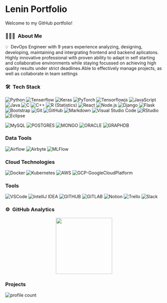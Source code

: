 
# Lenin Portfolio

Welcome to my GitHub portfolio! 

### 👨🏻‍💻 &nbsp;About Me

💡 &nbsp;DevOps Engineer with 9 years experience analyzing, designing, developing, maintaining and intergrating frontend and backend aplicatons. Highly innovative professional with proven ability to adapt in self starting
and collaborative environments while staying focussed on achieving high quality results under strict deadlines.Able to effectively 
manage projects, as well as collaborate in team settings


### 🛠 &nbsp;Tech Stack

![Python](https://img.shields.io/badge/-Python-05122A?style=flat&logo=python)
![Tenserflow](https://img.shields.io/badge/-Tensorflow-05122A?style=flat&logo=tensorflow)
![Keras](https://img.shields.io/badge/-Keras-05122A?style=flat&logo=keras)
![PyTorch](https://img.shields.io/badge/-PyTorch-05122A?style=flat&logo=pytorch)
![Tensorflowjs](https://img.shields.io/badge/-Tensorflow.js-05122A?style=flat&logo=tensorflowjs)
![JavaScript](https://img.shields.io/badge/-JavaScript-05122A?style=flat&logo=javascript)
![Java](https://img.shields.io/badge/-Java-05122A?style=flat&logo=Java&logoColor=FFA518)
![C](https://img.shields.io/badge/-C-05122A?style=flat&logo=C&logoColor=A8B9CC)
![C++](https://img.shields.io/badge/-C++-05122A?style=flat&logo=C%2B%2B&logoColor=00599C)
![R (Statistics)](https://img.shields.io/badge/-R-05122A?style=flat&logo=R&logoColor=276DC3)
![React](https://img.shields.io/badge/-React-05122A?style=flat&logo=react)
![Node.js](https://img.shields.io/badge/-Node.js-05122A?style=flat&logo=node.js)
![Django](https://img.shields.io/badge/-Django-05122A?style=flat&logo=django&logoColor=092E20)
![Flask](https://img.shields.io/badge/-Flask-05122A?style=flat&logo=flask)
![Bootstrap](https://img.shields.io/badge/-Bootstrap-05122A?style=flat&logo=bootstrap&logoColor=563D7C)
![Git](https://img.shields.io/badge/-Git-05122A?style=flat&logo=git)
![GitHub](https://img.shields.io/badge/-GitHub-05122A?style=flat&logo=github)
![Markdown](https://img.shields.io/badge/-Markdown-05122A?style=flat&logo=markdown)
![Visual Studio Code](https://img.shields.io/badge/-Visual%20Studio%20Code-05122A?style=flat&logo=visual-studio-code&logoColor=007ACC)
![RStudio](https://img.shields.io/badge/-RStudio-05122A?style=flat&logo=rstudio)
![Eclipse](https://img.shields.io/badge/-Eclipse-05122A?style=flat&logo=eclipse-ide&logoColor=2C2255)


![MySQL](https://img.shields.io/badge/MySQL-00000F?style=for-the-badge&logo=mysql&logoColor=white)
![POSTGRES](https://img.shields.io/badge/POSTGRES-00599C?style=for-the-badge&logo=postgres&logoColor=white)
![MONGO](https://img.shields.io/badge/MONGODB-3776AB?style=for-the-badge&logo=mongo&logoColor=white)
![ORACLE](https://img.shields.io/badge/Oracle-F7DF1E?style=for-the-badge&logo=oracle&logoColor=white)
![GRAPHDB](https://img.shields.io/badge/graphdb-330F63?style=for-the-badge&logo=graphdb&logoColor=white)



### Data Tools

![Airflow](https://img.shields.io/badge/Airflow-43853D?style=for-the-badge&logo=apacheairflow&logoColor=white)
![Airbyte](https://img.shields.io/badge/Airbyte-563D7C?style=for-the-badge&logo=airbyte&logoColor=white)
![MLFlow](https://img.shields.io/badge/Mlflow-563D7C?style=for-the-badge&logo=mlflow&logoColor=white)

### Cloud Technologies

![Docker](https://img.shields.io/badge/docker-%230db7ed.svg?style=for-the-badge&logo=docker&logoColor=white)
![Kubernetes](https://img.shields.io/badge/kubernetes-%230db7ed.svg?style=for-the-badge&logo=kubernetes&logoColor=white)
![AWS](https://img.shields.io/badge/amazonwebservices-%230db7ed.svg?style=for-the-badge&logo=aws&logoColor=white)
![GCP-GoogleCloudPlatform](https://img.shields.io/badge/googlecloudplatfrom-%230db7ed.svg?style=for-the-badge&logo=googlcloudplatform&logoColor=white)

### Tools

![VSCode](https://img.shields.io/badge/Visual_Studio_Code-0078D4?style=for-the-badge&logo=visual%20studio%20code&logoColor=white)
![IntelliJ IDEA](https://img.shields.io/badge/IntelliJ_IDEA-000000.svg?style=for-the-badge&logo=intellij-idea&logoColor=white)
![GITHUB](https://img.shields.io/badge/GitHub-100000?style=for-the-badge&logo=github&logoColor=white)
![GITLAB](https://img.shields.io/badge/GitLab-330F63?style=for-the-badge&logo=gitlab&logoColor=white)
![Notion](https://img.shields.io/badge/Notion-000000?style=for-the-badge&logo=notion&logoColor=white)
![Trello](https://img.shields.io/badge/Trello-0052CC?style=for-the-badge&logo=trello&logoColor=white)
![Slack](https://img.shields.io/badge/Slack-4A154B?style=for-the-badge&logo=slack&logoColor=white)



### ⚙️ &nbsp;GitHub Analytics

<p align="center">
<a href="https://github.com/AVS1508">
  <img height="180em" src="https://github-readme-stats-eight-theta.vercel.app/api?username=Onroe&show_icons=true&theme=algolia&include_all_commits=true&count_private=true"/>
</a>
</p>

### Projects

![profile count](https://komarev.com/ghpvc/?username=Onroe&color=red)
